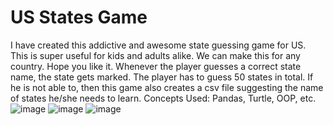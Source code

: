 # US States Game
I have created this addictive and awesome state guessing game for US. This is super useful for kids and adults alike. We can make this for any country. Hope you like it.
Whenever the player guesses a correct state name, the state gets marked. The player has to guess 50 states in total. 
If he is not able to, then this game also creates a csv file suggesting the name of states he/she needs to learn.
Concepts Used: Pandas, Turtle, OOP, etc.
![image](https://user-images.githubusercontent.com/25523043/124376173-4cca6c80-dcc3-11eb-8788-fbcc24945c56.png)
![image](https://user-images.githubusercontent.com/25523043/124376181-57850180-dcc3-11eb-98b7-90d35f9a52a6.png)
![image](https://user-images.githubusercontent.com/25523043/124376196-679ce100-dcc3-11eb-951b-d7fc66d40778.png)
